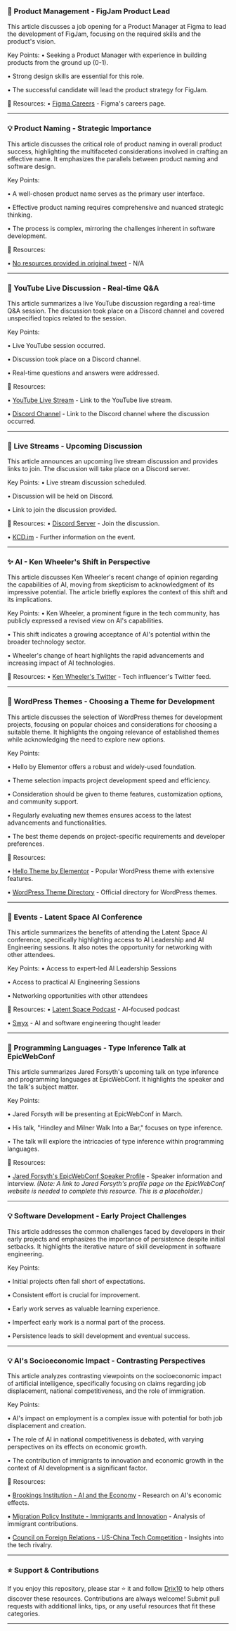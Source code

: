 ### 🚀 Product Management - FigJam Product Lead

This article discusses a job opening for a Product Manager at Figma to lead the development of FigJam, focusing on the required skills and the product's vision.

Key Points:
•  Seeking a Product Manager with experience in building products from the ground up (0-1).

•  Strong design skills are essential for this role.

•  The successful candidate will lead the product strategy for FigJam.


🔗 Resources:
• [Figma Careers](https://www.figma.com/careers/) - Figma's careers page.

---

### 💡 Product Naming -  Strategic Importance

This article discusses the critical role of product naming in overall product success, highlighting the multifaceted considerations involved in crafting an effective name.  It emphasizes the parallels between product naming and software design.


Key Points:

• A well-chosen product name serves as the primary user interface.


• Effective product naming requires comprehensive and nuanced strategic thinking.


• The process is complex, mirroring the challenges inherent in software development.



🔗 Resources:

• [No resources provided in original tweet](N/A) - N/A

---

### 🤖 YouTube Live Discussion -  Real-time Q&A

This article summarizes a live YouTube discussion regarding a real-time Q&A session.  The discussion took place on a Discord channel and covered unspecified topics related to the session.


Key Points:

• Live YouTube session occurred.


• Discussion took place on a Discord channel.


• Real-time questions and answers were addressed.



🔗 Resources:

• [YouTube Live Stream](https://kcd.im/discord) -  Link to the YouTube live stream.

• [Discord Channel](https://discord.com/channels/715220730605731931/740616070536364032) -  Link to the Discord channel where the discussion occurred.

---

### 🚀 Live Streams - Upcoming Discussion

This article announces an upcoming live stream discussion and provides links to join.  The discussion will take place on a Discord server.


Key Points:
• Live stream discussion scheduled.


• Discussion will be held on Discord.


• Link to join the discussion provided.



🔗 Resources:
• [Discord Server](https://discord.com/channels/715220730605731931/740616070536364032) -  Join the discussion.

• [KCD.im](https://kcd.im/discord) -  Further information on the event.

---

### ✨ AI - Ken Wheeler's Shift in Perspective

This article discusses Ken Wheeler's recent change of opinion regarding the capabilities of AI, moving from skepticism to acknowledgment of its impressive potential.  The article briefly explores the context of this shift and its implications.


Key Points:
• Ken Wheeler, a prominent figure in the tech community, has publicly expressed a revised view on AI's capabilities.


• This shift indicates a growing acceptance of AI's potential within the broader technology sector.


•  Wheeler's change of heart highlights the rapid advancements and increasing impact of AI technologies.



🔗 Resources:
• [Ken Wheeler's Twitter](https://twitter.com/ken_wheeler) -  Tech influencer's Twitter feed.

---

### 🚀 WordPress Themes - Choosing a Theme for Development

This article discusses the selection of WordPress themes for development projects, focusing on popular choices and considerations for choosing a suitable theme.  It highlights the ongoing relevance of established themes while acknowledging the need to explore new options.


Key Points:

• Hello by Elementor offers a robust and widely-used foundation.


• Theme selection impacts project development speed and efficiency.


• Consideration should be given to theme features, customization options, and community support.


• Regularly evaluating new themes ensures access to the latest advancements and functionalities.


• The best theme depends on project-specific requirements and developer preferences.



🔗 Resources:

• [Hello Theme by Elementor](https://elementor.com/hello-theme/) - Popular WordPress theme with extensive features.

• [WordPress Theme Directory](https://wordpress.org/themes/) - Official directory for WordPress themes.

---

### 🚀 Events - Latent Space AI Conference
This article summarizes the benefits of attending the Latent Space AI conference, specifically highlighting access to AI Leadership and AI Engineering sessions.  It also notes the opportunity for networking with other attendees.

Key Points:
• Access to expert-led AI Leadership Sessions


• Access to practical AI Engineering Sessions


• Networking opportunities with other attendees


🔗 Resources:
• [Latent Space Podcast](https://latentspace.podbean.com/) -  AI-focused podcast


• [Swyx](https://swyx.io/) -  AI and software engineering thought leader

---

### 🤖 Programming Languages - Type Inference Talk at EpicWebConf

This article summarizes Jared Forsyth's upcoming talk on type inference and programming languages at EpicWebConf.  It highlights the speaker and the talk's subject matter.


Key Points:

• Jared Forsyth will be presenting at EpicWebConf in March.


• His talk, "Hindley and Milner Walk Into a Bar," focuses on type inference.


• The talk will explore the intricacies of type inference within programming languages.


🔗 Resources:

• [Jared Forsyth's EpicWebConf Speaker Profile](https://www.example.com/jaredforsyth) -  Speaker information and interview.  *(Note:  A link to Jared Forsyth's profile page on the EpicWebConf website is needed to complete this resource.  This is a placeholder.)*

---

### 💡  Software Development - Early Project Challenges

This article addresses the common challenges faced by developers in their early projects and emphasizes the importance of persistence despite initial setbacks.  It highlights the iterative nature of skill development in software engineering.

Key Points:

• Initial projects often fall short of expectations.


• Consistent effort is crucial for improvement.


• Early work serves as valuable learning experience.


• Imperfect early work is a normal part of the process.


• Persistence leads to skill development and eventual success.

---

### 💡  AI's Socioeconomic Impact - Contrasting Perspectives

This article analyzes contrasting viewpoints on the socioeconomic impact of artificial intelligence, specifically focusing on claims regarding job displacement, national competitiveness, and the role of immigration.


Key Points:

• AI's impact on employment is a complex issue with potential for both job displacement and creation.


•  The role of AI in national competitiveness is debated, with varying perspectives on its effects on economic growth.


• The contribution of immigrants to innovation and economic growth in the context of AI development is a significant factor.


🔗 Resources:

• [Brookings Institution - AI and the Economy](https://www.brookings.edu/research/topic/artificial-intelligence/) - Research on AI's economic effects.

• [Migration Policy Institute - Immigrants and Innovation](https://www.migrationpolicy.org/research/immigrants-and-innovation) -  Analysis of immigrant contributions.

• [Council on Foreign Relations - US-China Tech Competition](https://www.cfr.org/global-competition/us-china-tech-competition) -  Insights into the tech rivalry.


---

### ⭐️ Support & Contributions

If you enjoy this repository, please star ⭐️ it and follow [Drix10](https://github.com/Drix10) to help others discover these resources. Contributions are always welcome! Submit pull requests with additional links, tips, or any useful resources that fit these categories.

---